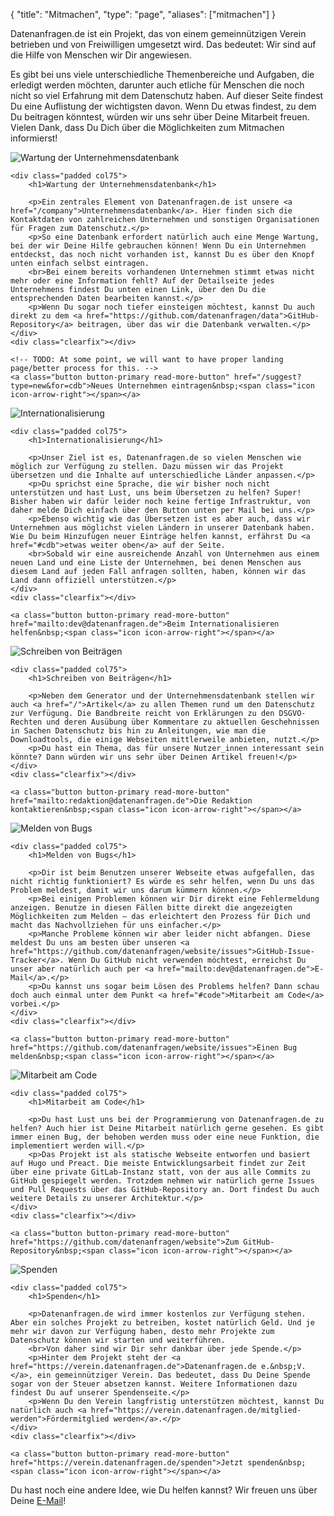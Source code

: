 {
	"title": "Mitmachen",
	"type": "page",
	"aliases": ["mitmachen"]
}

Datenanfragen.de ist ein Projekt, das von einem gemeinnützigen Verein betrieben und von Freiwilligen umgesetzt wird. Das bedeutet: Wir sind auf die Hilfe von Menschen wir Dir angewiesen.

Es gibt bei uns viele unterschiedliche Themenbereiche und Aufgaben, die erledigt werden möchten, darunter auch etliche für Menschen die noch nicht so viel Erfahrung mit dem Datenschutz haben. Auf dieser Seite findest Du eine Auflistung der wichtigsten davon. Wenn Du etwas findest, zu dem Du beitragen könntest, würden wir uns sehr über Deine Mitarbeit freuen.  
Vielen Dank, dass Du Dich über die Möglichkeiten zum Mitmachen informierst!

<article id="cdb" class="list-article icon-list-article">
    <div class="col25 article-featured-image"><img class="image" src="/card-icons/company.svg" alt="Wartung der Unternehmensdatenbank"></div>

    <div class="padded col75">
        <h1>Wartung der Unternehmensdatenbank</h1>

        <p>Ein zentrales Element von Datenanfragen.de ist unsere <a href="/company">Unternehmensdatenbank</a>. Hier finden sich die Kontaktdaten von zahlreichen Unternehmen und sonstigen Organisationen für Fragen zum Datenschutz.</p>
        <p>So eine Datenbank erfordert natürlich auch eine Menge Wartung, bei der wir Deine Hilfe gebrauchen können! Wenn Du ein Unternehmen entdeckst, das noch nicht vorhanden ist, kannst Du es über den Knopf unten einfach selbst eintragen.
        <br>Bei einem bereits vorhandenen Unternehmen stimmt etwas nicht mehr oder eine Information fehlt? Auf der Detailseite jedes Unternehmens findest Du unten einen Link, über den Du die entsprechenden Daten bearbeiten kannst.</p>
        <p>Wenn Du sogar noch tiefer einsteigen möchtest, kannst Du auch direkt zu dem <a href="https://github.com/datenanfragen/data">GitHub-Repository</a> beitragen, über das wir die Datenbank verwalten.</p>
    </div>
    <div class="clearfix"></div>

    <!-- TODO: At some point, we will want to have proper landing page/better process for this. -->
    <a class="button button-primary read-more-button" href="/suggest?type=new&for=cdb">Neues Unternehmen eintragen&nbsp;<span class="icon icon-arrow-right"></span></a>
</article>

<article id="i18n" class="list-article icon-list-article">
    <div class="col25 article-featured-image"><img class="image" src="/card-icons/i18n.svg" alt="Internationalisierung"></div>

    <div class="padded col75">
        <h1>Internationalisierung</h1>

        <p>Unser Ziel ist es, Datenanfragen.de so vielen Menschen wie möglich zur Verfügung zu stellen. Dazu müssen wir das Projekt übersetzen und die Inhalte auf unterschiedliche Länder anpassen.</p>
        <p>Du sprichst eine Sprache, die wir bisher noch nicht unterstützen und hast Lust, uns beim Übersetzen zu helfen? Super! Bisher haben wir dafür leider noch keine fertige Infrastruktur, von daher melde Dich einfach über den Button unten per Mail bei uns.</p>
        <p>Ebenso wichtig wie das Übersetzen ist es aber auch, dass wir Unternehmen aus möglichst vielen Ländern in unserer Datenbank haben. Wie Du beim Hinzufügen neuer Einträge helfen kannst, erfährst Du <a href="#cdb">etwas weiter oben</a> auf der Seite.
        <br>Sobald wir eine ausreichende Anzahl von Unternehmen aus einem neuen Land und eine Liste der Unternehmen, bei denen Menschen aus diesem Land auf jeden Fall anfragen sollten, haben, können wir das Land dann offiziell unterstützen.</p>
    </div>
    <div class="clearfix"></div>

    <a class="button button-primary read-more-button" href="mailto:dev@datenanfragen.de">Beim Internationalisieren helfen&nbsp;<span class="icon icon-arrow-right"></span></a>
</article>

<article id="content" class="list-article icon-list-article">
    <div class="col25 article-featured-image"><img class="image" src="/card-icons/edit.svg" alt="Schreiben von Beiträgen"></div>

    <div class="padded col75">
        <h1>Schreiben von Beiträgen</h1>

        <p>Neben dem Generator und der Unternehmensdatenbank stellen wir auch <a href="/">Artikel</a> zu allen Themen rund um den Datenschutz zur Verfügung. Die Bandbreite reicht von Erklärungen zu den DSGVO-Rechten und deren Ausübung über Kommentare zu aktuellen Geschehnissen in Sachen Datenschutz bis hin zu Anleitungen, wie man die Downloadtools, die einige Webseiten mittlerweile anbieten, nutzt.</p>
        <p>Du hast ein Thema, das für unsere Nutzer_innen interessant sein könnte? Dann würden wir uns sehr über Deinen Artikel freuen!</p>
    </div>
    <div class="clearfix"></div>

    <a class="button button-primary read-more-button" href="mailto:redaktion@datenanfragen.de">Die Redaktion kontaktieren&nbsp;<span class="icon icon-arrow-right"></span></a>
</article>

<article id="bugs" class="list-article icon-list-article">
    <div class="col25 article-featured-image"><img class="image" src="/card-icons/bug.svg" alt="Melden von Bugs"></div>

    <div class="padded col75">
        <h1>Melden von Bugs</h1>

        <p>Dir ist beim Benutzen unserer Webseite etwas aufgefallen, das nicht richtig funktioniert? Es würde es sehr helfen, wenn Du uns das Problem meldest, damit wir uns darum kümmern können.</p>
        <p>Bei einigen Problemen können wir Dir direkt eine Fehlermeldung anzeigen. Benutze in diesen Fällen bitte direkt die angezeigten Möglichkeiten zum Melden – das erleichtert den Prozess für Dich und macht das Nachvollziehen für uns einfacher.</p>
        <p>Manche Probleme können wir aber leider nicht abfangen. Diese meldest Du uns am besten über unseren <a href="https://github.com/datenanfragen/website/issues">GitHub-Issue-Tracker</a>. Wenn Du GitHub nicht verwenden möchtest, erreichst Du unser aber natürlich auch per <a href="mailto:dev@datenanfragen.de">E-Mail</a>.</p>
        <p>Du kannst uns sogar beim Lösen des Problems helfen? Dann schau doch auch einmal unter dem Punkt <a href="#code">Mitarbeit am Code</a> vorbei.</p>
    </div>
    <div class="clearfix"></div>

    <a class="button button-primary read-more-button" href="https://github.com/datenanfragen/website/issues">Einen Bug melden&nbsp;<span class="icon icon-arrow-right"></span></a>
</article>

<article id="code" class="list-article icon-list-article">
    <div class="col25 article-featured-image"><img class="image" src="/card-icons/code.svg" alt="Mitarbeit am Code"></div>

    <div class="padded col75">
        <h1>Mitarbeit am Code</h1>

        <p>Du hast Lust uns bei der Programmierung von Datenanfragen.de zu helfen? Auch hier ist Deine Mitarbeit natürlich gerne gesehen. Es gibt immer einen Bug, der behoben werden muss oder eine neue Funktion, die implementiert werden will.</p>
        <p>Das Projekt ist als statische Webseite entworfen und basiert auf Hugo und Preact. Die meiste Entwicklungsarbeit findet zur Zeit über eine private GitLab-Instanz statt, von der aus alle Commits zu GitHub gespiegelt werden. Trotzdem nehmen wir natürlich gerne Issues und Pull Requests über das GitHub-Repository an. Dort findest Du auch weitere Details zu unserer Architektur.</p>
    </div>
    <div class="clearfix"></div>

    <a class="button button-primary read-more-button" href="https://github.com/datenanfragen/website">Zum GitHub-Repository&nbsp;<span class="icon icon-arrow-right"></span></a>
</article>

<article id="donate" class="list-article icon-list-article">
    <div class="col25 article-featured-image"><img class="image" src="/card-icons/money.svg" alt="Spenden"></div>

    <div class="padded col75">
        <h1>Spenden</h1>

        <p>Datenanfragen.de wird immer kostenlos zur Verfügung stehen. Aber ein solches Projekt zu betreiben, kostet natürlich Geld. Und je mehr wir davon zur Verfügung haben, desto mehr Projekte zum Datenschutz können wir starten und weiterführen.
        <br>Von daher sind wir Dir sehr dankbar über jede Spende.</p>
        <p>Hinter dem Projekt steht der <a href="https://verein.datenanfragen.de">Datenanfragen.de e.&nbsp;V.</a>, ein gemeinnütziger Verein. Das bedeutet, dass Du Deine Spende sogar von der Steuer absetzen kannst. Weitere Informationen dazu findest Du auf unserer Spendenseite.</p>
        <p>Wenn Du den Verein langfristig unterstützen möchtest, kannst Du natürlich auch <a href="https://verein.datenanfragen.de/mitglied-werden">Fördermitglied werden</a>.</p>
    </div>
    <div class="clearfix"></div>

    <a class="button button-primary read-more-button" href="https://verein.datenanfragen.de/spenden">Jetzt spenden&nbsp;<span class="icon icon-arrow-right"></span></a>
</article>

Du hast noch eine andere Idee, wie Du helfen kannst? Wir freuen uns über Deine [E-Mail](mailto:kontakt@datenanfragen.de)!
